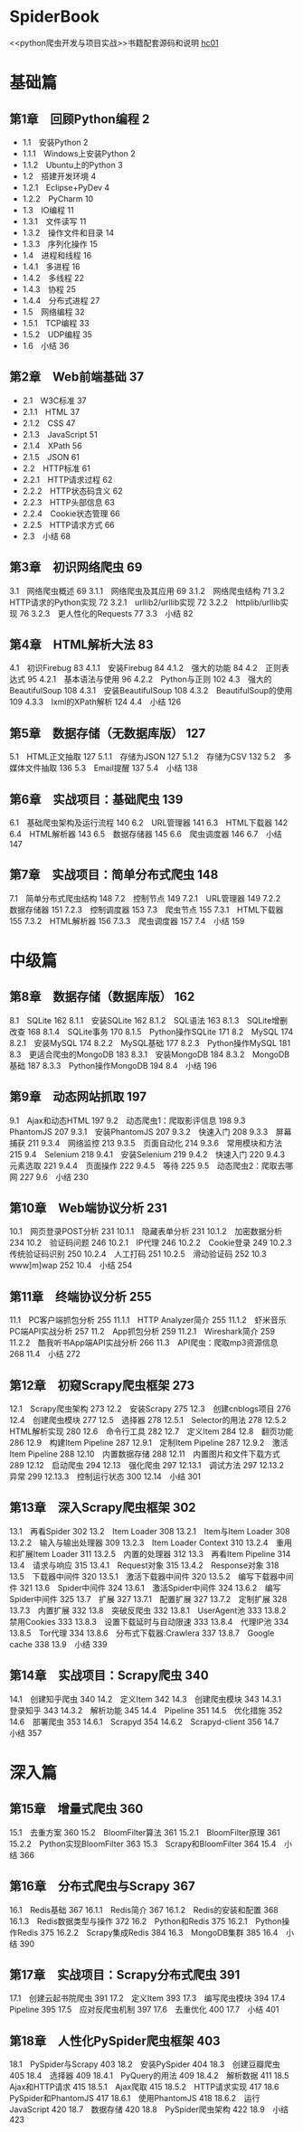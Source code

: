 # SpiderBook
&lt;&lt;python爬虫开发与项目实战>>书籍配套源码和说明
[hc01](ch01/ch01.md)
# 基础篇
## 第1章　回顾Python编程	2
* 1.1　安装Python	2
* 1.1.1　Windows上安装Python	2
* 1.1.2　Ubuntu上的Python	3
* 1.2　搭建开发环境	4
* 1.2.1　Eclipse+PyDev	4
* 1.2.2　PyCharm	10
* 1.3　IO编程	11
* 1.3.1　文件读写	11
* 1.3.2　操作文件和目录	14
* 1.3.3　序列化操作	15
* 1.4　进程和线程	16
* 1.4.1　多进程	16
* 1.4.2　多线程	22
* 1.4.3　协程	25
* 1.4.4　分布式进程	27
* 1.5　网络编程	32
* 1.5.1　TCP编程	33
* 1.5.2　UDP编程	35
* 1.6　小结	36
## 第2章　Web前端基础	37
* 2.1　W3C标准	37
* 2.1.1　HTML	37
* 2.1.2　CSS	47
* 2.1.3　JavaScript	51
* 2.1.4　XPath	56
* 2.1.5　JSON	61
* 2.2　HTTP标准	61
* 2.2.1　HTTP请求过程	62
* 2.2.2　HTTP状态码含义	62
* 2.2.3　HTTP头部信息	63
* 2.2.4　Cookie状态管理	66
* 2.2.5　HTTP请求方式	66
* 2.3　小结	68
## 第3章　初识网络爬虫	69
3.1　网络爬虫概述	69
3.1.1　网络爬虫及其应用	69
3.1.2　网络爬虫结构	71
3.2　HTTP请求的Python实现	72
3.2.1　urllib2/urllib实现	72
3.2.2　httplib/urllib实现	76
3.2.3　更人性化的Requests	77
3.3　小结	82
## 第4章　HTML解析大法	83
4.1　初识Firebug	83
4.1.1　安装Firebug	84
4.1.2　强大的功能	84
4.2　正则表达式	95
4.2.1　基本语法与使用	96
4.2.2　Python与正则	102
4.3　强大的BeautifulSoup	108
4.3.1　安装BeautifulSoup	108
4.3.2　BeautifulSoup的使用	109
4.3.3　lxml的XPath解析	124
4.4　小结	126
## 第5章　数据存储（无数据库版）	127
5.1　HTML正文抽取	127
5.1.1　存储为JSON	127
5.1.2　存储为CSV	132
5.2　多媒体文件抽取	136
5.3　Email提醒	137
5.4　小结	138
## 第6章　实战项目：基础爬虫	139
6.1　基础爬虫架构及运行流程	140
6.2　URL管理器	141
6.3　HTML下载器	142
6.4　HTML解析器	143
6.5　数据存储器	145
6.6　爬虫调度器	146
6.7　小结	147
## 第7章　实战项目：简单分布式爬虫	148
7.1　简单分布式爬虫结构	148
7.2　控制节点	149
7.2.1　URL管理器	149
7.2.2　数据存储器	151
7.2.3　控制调度器	153
7.3　爬虫节点	155
7.3.1　HTML下载器	155
7.3.2　HTML解析器	156
7.3.3　爬虫调度器	157
7.4　小结	159
# 中级篇
## 第8章　数据存储（数据库版）	162
8.1　SQLite	162
8.1.1　安装SQLite	162
8.1.2　SQL语法	163
8.1.3　SQLite增删改查	168
8.1.4　SQLite事务	170
8.1.5　Python操作SQLite	171
8.2　MySQL	174
8.2.1　安装MySQL	174
8.2.2　MySQL基础	177
8.2.3　Python操作MySQL	181
8.3　更适合爬虫的MongoDB	183
8.3.1　安装MongoDB	184
8.3.2　MongoDB基础	187
8.3.3　Python操作MongoDB	194
8.4　小结	196
## 第9章　动态网站抓取	197
9.1　Ajax和动态HTML	197
9.2　动态爬虫1：爬取影评信息	198
9.3　PhantomJS	207
9.3.1　安装PhantomJS	207
9.3.2　快速入门	208
9.3.3　屏幕捕获	211
9.3.4　网络监控	213
9.3.5　页面自动化	214
9.3.6　常用模块和方法	215
9.4　Selenium	218
9.4.1　安装Selenium	219
9.4.2　快速入门	220
9.4.3　元素选取	221
9.4.4　页面操作	222
9.4.5　等待	225
9.5　动态爬虫2：爬取去哪网	227
9.6　小结	230
## 第10章　Web端协议分析	231
10.1　网页登录POST分析	231
10.1.1　隐藏表单分析	231
10.1.2　加密数据分析	234
10.2　验证码问题	246
10.2.1　IP代理	246
10.2.2　Cookie登录	249
10.2.3　传统验证码识别	250
10.2.4　人工打码	251
10.2.5　滑动验证码	252
10.3　www]m]wap	252
10.4　小结	254
## 第11章　终端协议分析	255
11.1　PC客户端抓包分析	255
11.1.1　HTTP Analyzer简介	255
11.1.2　虾米音乐PC端API实战分析	257
11.2　App抓包分析	259
11.2.1　Wireshark简介	259
11.2.2　酷我听书App端API实战分析	266
11.3　API爬虫：爬取mp3资源信息	268
11.4　小结	272
## 第12章　初窥Scrapy爬虫框架	273
12.1　Scrapy爬虫架构	273
12.2　安装Scrapy	275
12.3　创建cnblogs项目	276
12.4　创建爬虫模块	277
12.5　选择器	278
12.5.1　Selector的用法	278
12.5.2　HTML解析实现	280
12.6　命令行工具	282
12.7　定义Item	284
12.8　翻页功能	286
12.9　构建Item Pipeline	287
12.9.1　定制Item Pipeline	287
12.9.2　激活Item Pipeline	288
12.10　内置数据存储	288
12.11　内置图片和文件下载方式	289
12.12　启动爬虫	294
12.13　强化爬虫	297
12.13.1　调试方法	297
12.13.2　异常	299
12.13.3　控制运行状态	300
12.14　小结	301
## 第13章　深入Scrapy爬虫框架	302
13.1　再看Spider	302
13.2　Item Loader	308
13.2.1　Item与Item Loader	308
13.2.2　输入与输出处理器	309
13.2.3　Item Loader Context	310
13.2.4　重用和扩展Item Loader	311
13.2.5　内置的处理器	312
13.3　再看Item Pipeline	314
13.4　请求与响应	315
13.4.1　Request对象	315
13.4.2　Response对象	318
13.5　下载器中间件	320
13.5.1　激活下载器中间件	320
13.5.2　编写下载器中间件	321
13.6　Spider中间件	324
13.6.1　激活Spider中间件	324
13.6.2　编写Spider中间件	325
13.7　扩展	327
13.7.1　配置扩展	327
13.7.2　定制扩展	328
13.7.3　内置扩展	332
13.8　突破反爬虫	332
13.8.1　UserAgent池	333
13.8.2　禁用Cookies	333
13.8.3　设置下载延时与自动限速	333
13.8.4　代理IP池	334
13.8.5　Tor代理	334
13.8.6　分布式下载器:Crawlera	337
13.8.7　Google cache	338
13.9　小结	339
## 第14章　实战项目：Scrapy爬虫	340
14.1　创建知乎爬虫	340
14.2　定义Item	342
14.3　创建爬虫模块	343
14.3.1　登录知乎	343
14.3.2　解析功能	345
14.4　Pipeline	351
14.5　优化措施	352
14.6　部署爬虫	353
14.6.1　Scrapyd	354
14.6.2　Scrapyd-client	356
14.7　小结	357
# 深入篇
## 第15章　增量式爬虫	360
15.1　去重方案	360
15.2　BloomFilter算法	361
15.2.1　BloomFilter原理	361
15.2.2　Python实现BloomFilter	363
15.3　Scrapy和BloomFilter	364
15.4　小结	366
## 第16章　分布式爬虫与Scrapy	367
16.1　Redis基础	367
16.1.1　Redis简介	367
16.1.2　Redis的安装和配置	368
16.1.3　Redis数据类型与操作	372
16.2　Python和Redis	375
16.2.1　Python操作Redis	375
16.2.2　Scrapy集成Redis	384
16.3　MongoDB集群	385
16.4　小结	390
## 第17章　实战项目：Scrapy分布式爬虫	391
17.1　创建云起书院爬虫	391
17.2　定义Item	393
17.3　编写爬虫模块	394
17.4　Pipeline	395
17.5　应对反爬虫机制	397
17.6　去重优化	400
17.7　小结	401
## 第18章　人性化PySpider爬虫框架	403
18.1　PySpider与Scrapy	403
18.2　安装PySpider	404
18.3　创建豆瓣爬虫	405
18.4　选择器	409
18.4.1　PyQuery的用法	409
18.4.2　解析数据	411
18.5　Ajax和HTTP请求	415
18.5.1　Ajax爬取	415
18.5.2　HTTP请求实现	417
18.6　PySpider和PhantomJS	417
18.6.1　使用PhantomJS	418
18.6.2　运行JavaScript	420
18.7　数据存储	420
18.8　PySpider爬虫架构	422
18.9　小结	423
